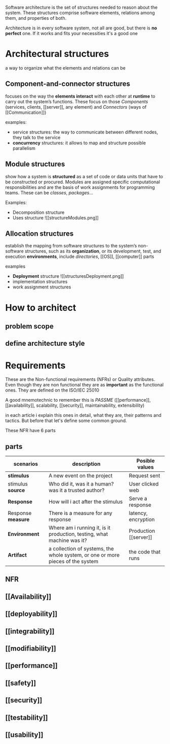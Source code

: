 Software architecture is the set of structures needed to reason about the system. These structures comprise software elements, relations among them, and
properties of both.

Architecture is in every software system, not all are good, but there is **no perfect** one. If it works and fits your necessities it's a good one

# Architectural structures
a way to organize what the elements and relations can be
## Component-and-connector structures
focuses on the way the **elements interact** with each other at **runtime** to carry out the system’s functions. These focus on those *Components* (services, clients, [[server]], any element) and *Connectors* (ways of [[Communication]])

examples:
- service structures: the way to communicate between different nodes, they talk to the service
- **concurrency** structures: it allows to map and structure possible parallelism


## Module structures
show how a system is **structured** as a set of code or data units that have to be constructed or procured. Modules are assigned specific computational responsibilities and are the basis of work assignments for programming teams. These can be *classes*, *packages*...

Examples:
- Decomposition structure
- Uses structure
![[structureModules.png]]

## Allocation structures
establish the mapping from software structures to the system’s non-software structures, such as its **organization**, or its development, test, and execution **environments**, include *directories*, [[OS]], [[computer]] parts

examples
- **Deployment** structure
![[structuresDeployment.png]]
- implementation structures
- work assignment structures



# How to architect

## problem scope

## define architecture style


# Requirements
These are the Non-functional requirements (NFRs) or Quality attributes. Even though they are non functional they are as **important** as the functional ones. They are defined on the ISO/IEC 25010 

A good mnemotechnic to remember this is *PASSME* ([[performance]], [[availability]], scalability, [[security]], maintainability, extensibility)

in each article i explain this ones in detail, what they are, their patterns and tactics. But before that let's define some common ground.

These NFR have 6 parts
## parts

| scenarios | description | Posible values |
| ---- | ---- | ---- |
| **stimulus** | A new event on the project | Request sent |
| stimulus **source** | Who did it, was it a human? was it a trusted author? | User clicked web |
| **Response** | How will i act after the stimulus | Serve a response  |
| Response **measure** | There is a measure for any response | latency, encryption |
| **Environment** | Where am i running it, is it production, testing, what machine was it? | Production [[server]] |
| **Artifact** | a collection of systems, the whole system, or one or more pieces of the system | the code that runs |

## NFR

## [[Availability]]
## [[deployability]]
## [[integrability]]
## [[modifiability]]
## [[performance]]
## [[safety]]
## [[security]]
## [[testability]]
## [[usability]]